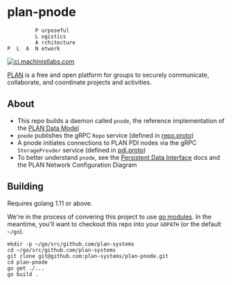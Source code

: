 # plan-pnode

```
         P urposeful
         L ogistics
         A rchitecture
P  L  A  N etwork
```

[![ci.machinistlabs.com](https://ci.machinistlabs.com/api/v1/teams/plan/pipelines/plan/jobs/plan-pnode/badge)](https://ci.machinistlabs.com/teams/plan/pipelines/plan)

[PLAN](http://plan-systems.org) is a free and open platform for groups to securely communicate, collaborate, and coordinate projects and activities.

## About

- This repo builds a daemon called `pnode`, the reference implementation of the [PLAN Data Model](https://github.com/plan-systems/design-docs/blob/master/PLAN-Proof-of-Correctness.md)
- `pnode` publishes the gRPC `Repo` service (defined in [repo.proto](https://github.com/plan-systems/plan-protobufs/blob/master/pkg/repo/repo.proto))
- A pnode initiates connections to PLAN PDI nodes via the gRPC `StorageProvder` service (defined in [pdi.proto](https://github.com/plan-systems/plan-protobufs/blob/master/pkg/pdi/pdi.proto))
- To better understand `pnode`, see the [Persistent Data Interface](https://github.com/plan-systems/design-docs/blob/master/PLAN-API-Documentation.md#Persistent-Data-Interface) docs and the PLAN Network Configuration Diagram


## Building

Requires golang 1.11 or above.

We're in the process of convering this project to use [go modules](https://github.com/golang/go/wiki/Modules). In the meantime, you'll want to checkout this repo into your `GOPATH` (or the default `~/go`).

```
mkdir -p ~/go/src/github.com/plan-systems
cd ~/go/src/github.com/plan-systems
git clone git@github.com:plan-systems/plan-pnode.git
cd plan-pnode
go get ./...
go build .
```
